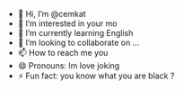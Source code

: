 - 👋 Hi, I’m @cemkat
- 👀 I’m interested in your mo
- 🌱 I’m currently learning English
- 💞️ I’m looking to collaborate on ...
- 📫 How to reach me you
- 😄 Pronouns: Im love joking
- ⚡ Fun fact: you know what you are black ?

<!---
cemkat/cemkat is a ✨ special ✨ repository because its `README.md` (this file) appears on your GitHub profile.
You can click the Preview link to take a look at your changes.
--->
